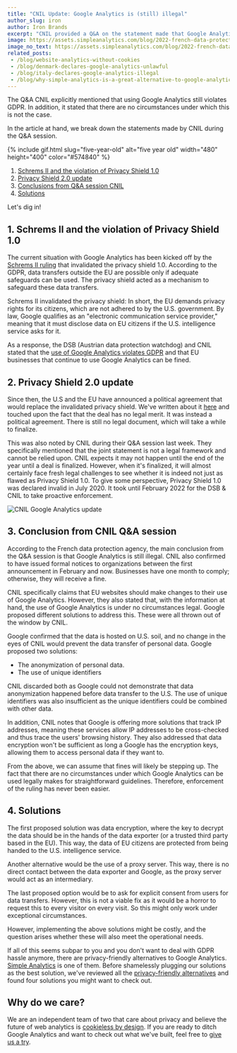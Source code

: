 ```yaml
---
title: "CNIL Update: Google Analytics is (still) illegal"
author_slug: iron
author: Iron Brands
excerpt: "CNIL provided a Q&A on the statement made that Google Analytics violates GDPR"
image: https://assets.simpleanalytics.com/blog/2022-french-data-protection-update-google-analytics-is-still-illegal/social-image.png
image_no_text: https://assets.simpleanalytics.com/blog/2022-french-data-protection-update-google-analytics-is-still-illegal/handcuffs-no-text.png
related_posts:
 - /blog/website-analytics-without-cookies
 - /blog/denmark-declares-google-analytics-unlawful
 - /blog/italy-declares-google-analytics-illegal
 - /blog/why-simple-analytics-is-a-great-alternative-to-google-analytics
---
```


The Q&A CNIL explicitly mentioned that using Google Analytics still violates GDPR. In addition, it stated that there are no circumstances under which this is not the case.

In the article at hand, we break down the statements made by CNIL during the Q&A session.

{% include gif.html slug="five-year-old" alt="five year old" width="480" height="400" color="#574840" %}

1.  [Schrems II and the violation of Privacy Shield 1.0](#1--schrems-II-and-the-violation-of-privacy-shield-1.0)
2.  [Privacy Shield 2.0 update](#2--privacy-shield-2.0-update)
3.  [Conclusions from Q&A session CNIL](#3--conclusion-form-cnil-Q&A-session)
4.  [Solutions](#4--solutions)

Let's dig in!

## 1.  Schrems II and the violation of Privacy Shield 1.0

The current situation with Google Analytics has been kicked off by the [Schrems II ruling](https://www.gdprsummary.com/schrems-ii/) that invalidated the privacy shield 1.0. According to the GDPR, data transfers outside the EU are possible only if adequate safeguards can be used. The privacy shield acted as a mechanism to safeguard these data transfers.

Schrems II invalidated the privacy shield: In short, the EU demands privacy rights for its citizens, which are not adhered to by the U.S. government. By law, Google qualifies as an "electronic communication service provider," meaning that it must disclose data on EU citizens if the U.S. intelligence service asks for it.

As a response, the DSB (Austrian data protection watchdog) and CNIL stated that the [use of Google Analytics violates GDPR](https://blog.simpleanalytics.com/france-rules-google-analytics-to-be-in-conflict-with-gdpr-ruling) and that EU businesses that continue to use Google Analytics can be fined.

## 2.  Privacy Shield 2.0 update

Since then, the U.S and the EU have announced a political agreement that would replace the invalidated privacy shield. We've written about it [here](https://blog.simpleanalytics.com/eu-us-privacy-shield-2-0-is-again-a-political-show) and touched upon the fact that the deal has no legal merit. It was instead a political agreement. There is still no legal document, which will take a while to finalize.

This was also noted by CNIL during their Q&A session last week. They specifically mentioned that the joint statement is not a legal framework and cannot be relied upon. CNIL expects it may not happen until the end of the year until a deal is finalized. However, when it's finalized, it will almost certainly face fresh legal challenges to see whether it is indeed not just as flawed as Privacy Shield 1.0. To give some perspective, Privacy Shield 1.0 was declared invalid in July 2020. It took until February 2022 for the DSB & CNIL to take proactive enforcement.

<img src="https://assets.simpleanalytics.com/blog/2022-french-data-protection-update-google-analytics-is-still-illegal/handcuffs-no-text.png" alt="CNIL Google Analytics update" class="border-radius" />

## 3.  Conclusion from CNIL Q&A session

According to the French data protection agency, the main conclusion from the Q&A session is that Google Analytics is still illegal. CNIL also confirmed to have issued formal notices to organizations between the first announcement in February and now. Businesses have one month to comply; otherwise, they will receive a fine.

CNIL specifically claims that EU websites should make changes to their use of Google Analytics. However, they also stated that, with the information at hand, the use of Google Analytics is under no circumstances legal. Google proposed different solutions to address this. These were all thrown out of the window by CNIL.

Google confirmed that the data is hosted on U.S. soil, and no change in the eyes of CNIL would prevent the data transfer of personal data. Google proposed two solutions:

-   The anonymization of personal data. 
-   The use of unique identifiers

CNIL discarded both as Google could not demonstrate that data anonymization happened before data transfer to the U.S. The use of unique identifiers was also insufficient as the unique identifiers could be combined with other data.

In addition, CNIL notes that Google is offering more solutions that track IP addresses, meaning these services allow IP addresses to be cross-checked and thus trace the users' browsing history. They also addressed that data encryption won't be sufficient as long a Google has the encryption keys, allowing them to access personal data if they want to.

From the above, we can assume that fines will likely be stepping up. The fact that there are no circumstances under which Google Analytics can be used legally makes for straightforward guidelines. Therefore, enforcement of the ruling has never been easier. 

## 4.  Solutions

The first proposed solution was data encryption, where the key to decrypt the data should be in the hands of the data exporter (or a trusted third party based in the EU). This way, the data of EU citizens are protected from being handed to the U.S. intelligence service.

Another alternative would be the use of a proxy server. This way, there is no direct contact between the data exporter and Google, as the proxy server would act as an intermediary.

The last proposed option would be to ask for explicit consent from users for data transfers. However, this is not a viable fix as it would be a horror to request this to every visitor on every visit. So this might only work under exceptional circumstances.

However, implementing the above solutions might be costly, and the question arises whether these will also meet the operational needs.

If all of this seems subpar to you and you don't want to deal with GDPR hassle anymore, there are privacy-friendly alternatives to Google Analytics. [Simple Analytics](https://simpleanalytics.com/) is one of them. Before shamelessly plugging our solutions as the best solution, we've reviewed all the [privacy-friendly alternatives](https://blog.simpleanalytics.com/4-privacy-friendly-google-analytics-alternatives) and found four solutions you might want to check out.

## Why do we care?

We are an independent team of two that care about privacy and believe the future of web analytics is [cookieless by design](https://blog.simpleanalytics.com/website-analytics-without-cookies). If you are ready to ditch Google Analytics and want to check out what we've built, feel free to [give us a try](https://simpleanalytics.com/welcome).
